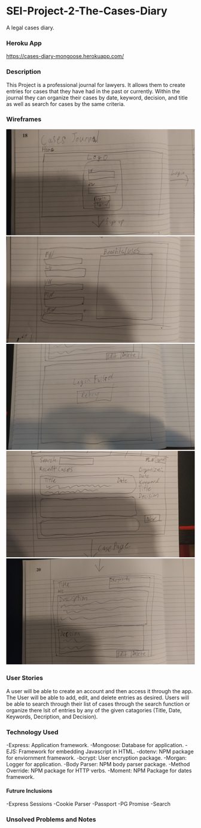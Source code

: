 # SEI-Project-2-The-Cases-Diary
A legal cases diary.

### Heroku App

https://cases-diary-mongoose.herokuapp.com/

### Description 

This Project is a professional journal for lawyers. It allows them to create entries for cases that they have had in the past or currently. Within the journal they can organize their cases by date, keyword, decision, and title as well as search for cases by the same criteria.

### Wireframes

![Wireframe 1](readme-assets/Cases%20Wireframes/WF1.jpg)
![Wireframe 2](readme-assets/Cases%20Wireframes/WF2.jpg)
![Wireframe 2](readme-assets/Cases%20Wireframes/WF2-1.jpg)
![Wireframe 3](readme-assets/Cases%20Wireframes/WF3.jpg)
![Wireframe 4](readme-assets/Cases%20Wireframes/WF4.jpg)

### User Stories

A user will be able to create an account and then access it through the app. The User will be able to add, edit, and delete entries as desired. Users will be able to search through their list of cases through the search function or organize there lsit of entries by any of the given catagories (Title, Date, Keywords, Decription, and Decision).

### Technology Used

-Express: Application framework.
-Mongoose: Database for application.
-EJS: Framework for embedding Javascript in HTML.
-dotenv: NPM package for enviornment framework.
-bcrypt: User encryption package.
-Morgan: Logger for application.
-Body Parser: NPM body parser package.
-Method Override: NPM package for HTTP verbs.
-Moment: NPM Package for dates framework.
#### Futrure Inclusions
-Express Sessions
-Cookie Parser
-Passport
-PG Promise
-Search

### Unsolved Problems and Notes
